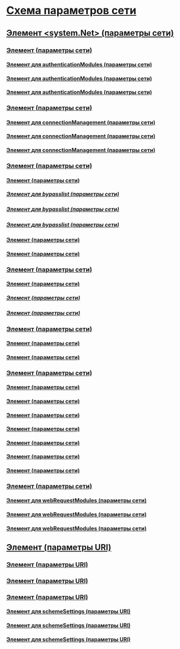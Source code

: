 # [Схема параметров сети](index.md)
## [Элемент <system.Net> (параметры сети)](system-net-element-network-settings.md)
### [Элемент <authenticationModules> (параметры сети)](authenticationmodules-element-network-settings.md)
#### [Элемент <add> для authenticationModules (параметры сети)](add-element-for-authenticationmodules-network-settings.md)
#### [Элемент <remove> для authenticationModules (параметры сети)](remove-element-for-authenticationmodules-network-settings.md)
#### [Элемент <clear> для authenticationModules (параметры сети)](clear-element-for-authenticationmodules-network-settings.md)
### [Элемент <connectionManagement> (параметры сети)](connectionmanagement-element-network-settings.md)
#### [Элемент <add> для connectionManagement (параметры сети)](add-element-for-connectionmanagement-network-settings.md)
#### [Элемент <clear> для connectionManagement (параметры сети)](clear-element-for-connectionmanagement-network-settings.md)
#### [Элемент <remove> для connectionManagement (параметры сети)](remove-element-for-connectionmanagement-network-settings.md)
### [Элемент <defaultProxy> (параметры сети)](defaultproxy-element-network-settings.md)
#### [Элемент <bypasslist> (параметры сети)](bypasslist-element-network-settings.md)
##### [Элемент <add> для bypasslist (параметры сети)](add-element-for-bypasslist-network-settings.md)
##### [Элемент <clear> для bypasslist (параметры сети)](clear-element-for-bypasslist-network-settings.md)
##### [Элемент <remove> для bypasslist (параметры сети)](remove-element-for-bypasslist-network-settings.md)
#### [Элемент <module> (параметры сети)](module-element-network-settings.md)
#### [Элемент <proxy> (параметры сети)](proxy-element-network-settings.md)
### [Элемент <mailSettings> (параметры сети)](mailsettings-element-network-settings.md)
#### [Элемент <smtp> (параметры сети)](smtp-element-network-settings.md)
##### [Элемент <specifiedPickupDirectory> (параметры сети)](specifiedpickupdirectory-element-network-settings.md)
##### [Элемент <network> (параметры сети)](network-element-network-settings.md)
### [Элемент <requestCaching> (параметры сети)](requestcaching-element-network-settings.md)
#### [Элемент <defaultHttpCachePolicy> (параметры сети)](defaulthttpcachepolicy-element-network-settings.md)
#### [Элемент <defaultFtpCachePolicy> (параметры сети)](defaultftpcachepolicy-element-network-settings.md)
### [Элемент <settings> (параметры сети)](settings-element-network-settings.md)
#### [Элемент <httpWebRequest> (параметры сети)](httpwebrequest-element-network-settings.md)
#### [Элемент <ipv6> (параметры сети)](ipv6-element-network-settings.md)
#### [Элемент <performanceCounter> (параметры сети)](performancecounter-element-network-settings.md)
#### [Элемент <servicePointManager> (параметры сети)](servicepointmanager-element-network-settings.md)
#### [Элемент <socket> (параметры сети)](socket-element-network-settings.md)
#### [Элемент <webProxyScript> (параметры сети)](webproxyscript-element-network-settings.md)
#### [Элемент <httpListener> (параметры сети)](httplistener-element-network-settings.md)
### [Элемент <webRequestModules> (параметры сети)](webrequestmodules-element-network-settings.md)
#### [Элемент <add> для webRequestModules (параметры сети)](add-element-for-webrequestmodules-network-settings.md)
#### [Элемент <remove> для webRequestModules (параметры сети)](remove-element-for-webrequestmodules-network-settings.md)
#### [Элемент <clear> для webRequestModules (параметры сети)](clear-element-for-webrequestmodules-network-settings.md)
## [Элемент <Uri> (параметры URI)](uri-element-uri-settings.md)
### [Элемент <idn> (параметры URI)](idn-element-uri-settings.md)
### [Элемент <iriParsing> (параметры URI)](iriparsing-element-uri-settings.md)
### [Элемент <schemeSettings> (параметры URI)](schemesettings-element-uri-settings.md)
#### [Элемент <add> для schemeSettings (параметры URI)](add-element-for-schemesettings-uri-settings.md)
#### [Элемент <clear> для schemeSettings (параметры URI)](clear-element-for-schemesettings-uri-settings.md)
#### [Элемент <remove> для schemeSettings (параметры URI)](remove-element-for-schemesettings-uri-settings.md)
